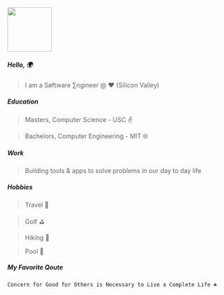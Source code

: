 
<img src="https://github.com/user-attachments/assets/b3f00f9e-983e-4cd1-9613-05b4e847ae68" width="100">

##### Hello, 🌍

> I am a Søftware ∑ngineer @ ❤️ (Silicon Valley)

##### Education

> Masters, Computer Science - USC ✌️

> Bachelors, Computer Engineering - MIT 🌐 

##### Work

> Building tools & apps to solve problems in our day to day life 

##### Hobbies

> Travel 🤠

> Golf ⛳️

> Hiking 🗻

> Pool 🌊 

##### My Favorite Qoute
```
Concern for Good for Others is Necessary to Live a Complete Life ☘️
```
